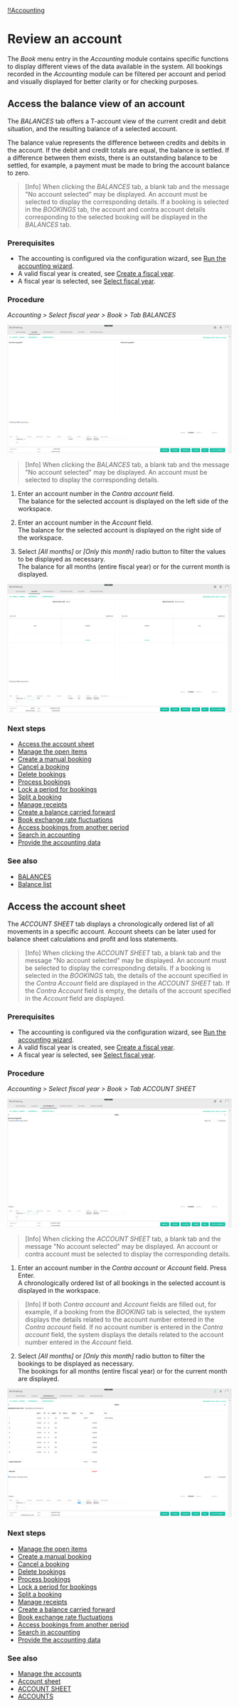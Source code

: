 [!!Accounting](RetailSuiteAccounting)

# Review an account

The *Book* menu entry in the *Accounting* module contains specific functions to display different views of the data available in the system. All bookings recorded in the *Accounting* module can be filtered per account and period and visually displayed for better clarity or for checking purposes.


## Access the balance view of an account

 The *BALANCES* tab offers a T-account view of the current credit and debit situation, and the resulting balance of a selected account.

 The balance value represents the difference between credits and debits in the account. If the debit and credit totals are equal, the balance is settled. If a difference between them exists, there is an outstanding balance to be settled, for example, a payment must be made to bring the account balance to zero.

 > [Info] When clicking the *BALANCES* tab, a blank tab and the message "No account selected" may be displayed. An account must be selected to display the corresponding details. If a booking is selected in the *BOOKINGS* tab, the account and contra account details corresponding to the selected booking will be displayed in the *BALANCES* tab.

### Prerequisites

- The accounting is configured via the configuration wizard, see [Run the accounting wizard](01_RunAccountingWizard.md).
- A valid fiscal year is created, see [Create a fiscal year](04_ManageFiscalYear.md#create-a-fiscal-year).
- A fiscal year is selected, see [Select fiscal year](01_SelectFiscalYear.md).

### Procedure

*Accounting > Select fiscal year > Book > Tab BALANCES*

![Balances - no account selected](/Assets/Screenshots/RetailSuiteAccounting/Book/Balances/BalancesNoAccount.png "[Balances - no account selected]")

> [Info] When clicking the *BALANCES* tab, a blank tab and the message "No account selected" may be displayed. An account must be selected to display the corresponding details.

1. Enter an account number in the *Contra account* field.  
The balance for the selected account is displayed on the left side of the workspace.

2. Enter an account number in the *Account* field.  
The balance for the selected account is displayed on the right side of the workspace.

3. Select *[All months]* or *[Only this month]* radio button to filter the values to be displayed as necessary.  
The balance for all months (entire fiscal year) or for the current month is displayed.

  ![Balances](/Assets/Screenshots/RetailSuiteAccounting/Book/Balances/Balances.png "[Balances]")


### Next steps

  - [Access the account sheet](#access-the-account-sheet)
  - [Manage the open items](03_ManageOpenItems.md)
  - [Create a manual booking](04_CreateManualBooking.md)
  - [Cancel a booking](05_CancelBooking.md)
  - [Delete bookings](06_DeleteBookings.md)
  - [Process bookings](07_ProcessBookings.md)
  - [Lock a period for bookings](08_LockPeriodBookings.md)
  - [Split a booking](09_SplitBooking.md)
  - [Manage receipts](10_ManageReceipts.md)
  - [Create a balance carried forward](11_CreateBalanceCarriedForward.md)
  - [Book exchange rate fluctuations](12_BookExchangeRateFluctuations.md)
  - [Access bookings from another period](13_AccessBookingsPeriod.md)
  - [Search in accounting](14_SearchAccounting.md)
  - [Provide the accounting data](15_ProvideAccountingData.md)

### See also

  - [BALANCES](/RetailSuiteAccounting/UserInterface/XX_Balances.md)
  - [Balance list](/RetailSuiteAccounting/UserInterface/XX_BalanceList.md)


## Access the account sheet

The *ACCOUNT SHEET* tab displays a chronologically ordered list of all movements in a specific account. Account sheets can be later used for balance sheet calculations and profit and loss statements.

> [Info] When clicking the *ACCOUNT SHEET* tab, a blank tab and the message "No account selected" may be displayed. An account must be selected to display the corresponding details. If a booking is selected in the *BOOKINGS* tab, the details of the account specified in the *Contra Account* field are displayed in the *ACCOUNT SHEET* tab. If the *Contra Account* field is empty, the details of the account specified in the *Account* field are displayed.


### Prerequisites

- The accounting is configured via the configuration wizard, see [Run the accounting wizard](01_RunAccountingWizard.md).
- A valid fiscal year is created, see [Create a fiscal year](04_ManageFiscalYear.md#create-a-fiscal-year).
- A fiscal year is selected, see [Select fiscal year](01_SelectFiscalYear.md).

### Procedure

*Accounting > Select fiscal year > Book > Tab ACCOUNT SHEET*

![Account sheet - no account selected](/Assets/Screenshots/RetailSuiteAccounting/Book/AccountSheet/AccountSheet_noAccount.png "[Account sheet - no account selected]")

> [Info] When clicking the *ACCOUNT SHEET* tab, a blank tab and the message "No account selected" may be displayed. An account or contra account must be selected to display the corresponding details.

1. Enter an account number in the *Contra account* or *Account* field. Press Enter.  
A chronologically ordered list of all bookings in the selected account is displayed in the workspace.

  > [Info] If both *Contra account* and *Account* fields are filled out, for example, if a booking from the *BOOKING* tab is selected, the system displays the details related to the account number entered in the *Contra account* field. If no account number is entered in the *Contra account* field, the system displays the details related to the account number entered in the *Account* field.  

2. Select *[All months]* or *[Only this month]* radio button to filter the bookings to be displayed as necessary.  
The bookings for all months (entire fiscal year) or for the current month are displayed.

  ![Account sheet](/Assets/Screenshots/RetailSuiteAccounting/Book/AccountSheet/AccountSheet_accounts.png "[Account sheet]")

### Next steps

 - [Manage the open items](03_ManageOpenItems.md)
 - [Create a manual booking](04_CreateManualBooking.md)
 - [Cancel a booking](05_CancelBooking.md)
 - [Delete bookings](06_DeleteBookings.md)
 - [Process bookings](07_ProcessBookings.md)
 - [Lock a period for bookings](08_LockPeriodBookings.md)
 - [Split a booking](09_SplitBooking.md)
 - [Manage receipts](10_ManageReceipts.md)
 - [Create a balance carried forward](11_CreateBalanceCarriedForward.md)
 - [Book exchange rate fluctuations](12_BookExchangeRateFluctuations.md)
 - [Access bookings from another period](13_AccessBookingsPeriod.md)
 - [Search in accounting](14_SearchAccounting.md)
 - [Provide the accounting data](15_ProvideAccountingData.md)

### See also

 - [Manage the accounts](/RetailSuiteAccounting/Integration/03_ManageAccounts.md)
 - [Account sheet](/RetailSuiteAccounting/UserInterface/XX_AccountSheet.md)
 - [ACCOUNT SHEET](/RetailSuiteAccounting/UserInterface/XX_AccountSheet2.md)
 - [ACCOUNTS](/RetailSuiteAccounting/UserInterface/XX_Accounts.md)

